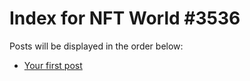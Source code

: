 # Index for NFT World #3536
Posts will be displayed in the order below:

- [Your first post](./001-first.md)

